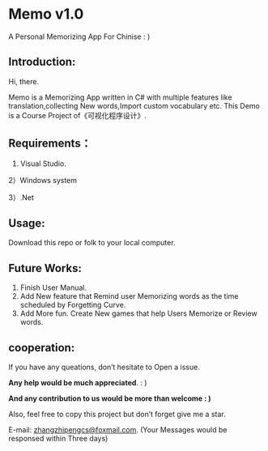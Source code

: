 # Memo v1.0

 A Personal Memorizing App For Chinise : )

## Introduction:

Hi, there. 

Memo is a Memorizing App written in C#  with multiple features like translation,collecting New words,Import custom vocabulary etc. This Demo is a Course Project of《可视化程序设计》.

## Requirements：

1) Visual Studio.

2）Windows system

3）.Net 



## Usage:

Download this repo or folk to your local computer.



## Future Works:

1. Finish User Manual.
2. Add New feature that Remind user Memorizing words as the time scheduled by Forgetting Curve.
3. Add More fun. Create New games that help Users Memorize or Review words.



## cooperation:

If you have any queations, don’t hesitate to Open a issue. 

**Any help would be much appreciated**. : )

**And any contribution to us would be more than welcome : )**

Also, feel free to copy this project but don’t forget give me a star.

E-mail: [zhangzhipengcs@foxmail.com](mailto:zhangzhipengcs@foxmail.com). (Your Messages would be responsed within Three days)

